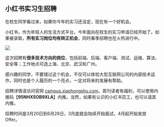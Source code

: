 ## 小红书实习生招聘

在校生同学看过来，如果你今年的实习还没定，现在有一个好机会。

小红书，作为年轻人的生活方式平台，今年面向在校生的实习申请已经开始了。如果被录取，**所有实习岗位均有转正机会**，同时春季招聘也在火热进行中。

![](https://cdn.beekka.com/blogimg/asset/202403/bg2024032107.webp)

这次招聘有**很多技术方向的岗位**，包括前端、后端、客户端、测试、运维、算法、安全等；工作地点可选上海、北京、武汉和广州。

感兴趣的同学，不要错过这个机会，不仅可以体验大型互联网公司的内部技术运作，同时也是个人履历的一个亮点，一定对将来的发展有帮助。

招聘详情请访问官网 [campus.xiaohongshu.com](https://campus.xiaohongshu.com/)。周刊读者有福利，可以使用内推码【**95NHXSOB9XLA**】内推。当然，如果有认识的小红书员工，也可以请其内推。

招聘时间是3月20日到6月28日，3月底就会陆续开始面试，4月起开始发放 Offer。


